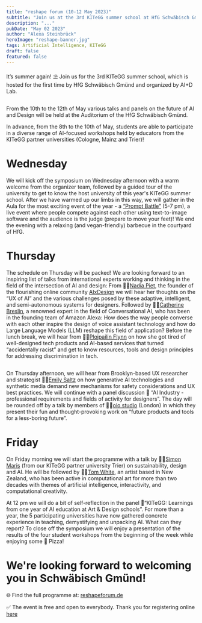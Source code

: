 ```yaml
---
title: "reshape forum (10-12 May 2023)"
subtitle: "Join us at the 3rd KITeGG summer school at HfG Schwäbisch Gmünd"
description: "..."
pubDate: "May 02 2023"
author: "Alexa Steinbrück"
heroImage: "reshape-banner.jpg"
tags: Artificial Intelligence, KITeGG
draft: false
featured: false
---
```


It’s summer again! ⛱️ Join us for the 3rd KITeGG summer school, which is hosted for the first time by HfG Schwäbisch Gmünd and organized by AI+D Lab.

##

From the 10th to the 12th of May various talks and panels on the future of AI and Design will be held at the Auditorium of the HfG Schwäbisch Gmünd.

In advance, from the 8th to the 10th of May, students are able to participate in a diverse range of AI-focused workshops held by educators from the KITeGG partner universities (Cologne, Mainz and Trier)!

# Wednesday

We will kick off the symposium on Wednesday afternoon with a warm welcome from the organizer team, followed by a guided tour of the university to get to know the host university of this year's KITeGG summer school. After we have warmed up our limbs in this way, we will gather in the Aula for the most exciting event of the year - a [“Prompt Battle”](https://promptbattle.com/) (5-7 pm), a live event where people compete against each other using text-to-image software and the audience is the judge (prepare to move your feet)! We end the evening with a relaxing (and vegan-friendly) barbecue in the courtyard of HfG.

# Thursday

The schedule on Thursday will be packed! We are looking forward to an inspiring list of talks from international experts working and thinking in the field of the intersection of AI and design: From 👩‍🔧[Nadia Piet](https://nadiapiet.com/), the founder of the flourishing online community [AIxDesign](https://www.aixdesign.co/) we will hear her thoughts on the “UX of AI” and the various challenges posed by these adaptive, intelligent, and semi-autonomous systems for designers. Followed by 👩‍💻[Catherine Breslin](https://www.catherinebreslin.co.uk/about), a renowned expert in the field of Conversational AI, who has been in the founding team of Amazon Alexa: How does the way people converse with each other inspire the design of voice assistant technology and how do Large Language Models (LLM) reshape this field of application? Before the lunch break, we will hear from 👩‍💻[Ploipailin Flynn](https://ploipail.in/) on how she got tired of well-designed tech products and AI-based services that turned “accidentally racist” and get to know resources, tools and design principles for addressing discrimination in tech.

##

On Thursday afternoon, we will hear from Brooklyn-based UX researcher and strategist 👩‍💻[Emily Saltz](https://www.emilysaltz.space/) on how generative AI technologies and synthetic media demand new mechanisms for safety considerations and UX best practices. We will continue with a panel discussion 👯 “AI Industry - professional requirements and fields of activity for designers”. The day will be rounded off by a talk by members of 👨‍💻[oio studio](https://oio.studio/) (London) in which they present their fun and thought-provoking work on “future products and tools for a less-boring future”.

# Friday

On Friday morning we will start the programme with a talk by 🤹‍♂️[Simon Maris](https://www.linkedin.com/in/simon-maris-749506197) (from our KITeGG partner university Trier) on sustainability, design and AI. He will be followed by 👨‍💻[Tom White](https://aiartists.org/tom-white), an artist based in New Zealand, who has been active in computational art for more than two decades with themes of artificial intelligence, interactivity, and computational creativity.

At 12 pm we will do a bit of self-reflection in the panel 👯“KITeGG: Learnings from one year of AI education at Art & Design schools”. For more than a year, the 5 participating universities have now gathered concrete experience in teaching, demystifying and unpacking AI. What can they report? To close off the symposium we will enjoy a presentation of the results of the four student workshops from the beginning of the week while enjoying some 🍕 Pizza!

# We're looking forward to welcoming you in Schwäbisch Gmünd!

🌐 Find the full programme at:
[reshapeforum.de](https://reshapeforum.de)

✅ The event is free and open to everybody. Thank you for registering online [here](https://www.eventbrite.com/e/reshape-forum-for-artificial-intelligence-in-art-and-design-tickets-616705341277)
